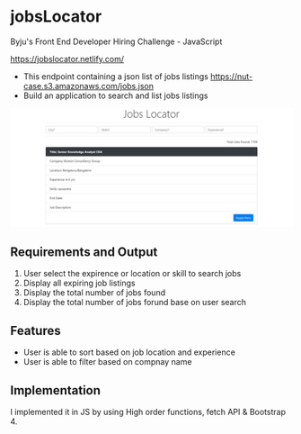 # jobsLocator
Byju's Front End Developer Hiring Challenge - JavaScript

https://jobslocator.netlify.com/

- This endpoint containing a json list of jobs listings https://nut-case.s3.amazonaws.com/jobs.json
- Build an application to search and list jobs listings

![Result](https://github.com/Md-Mudassir/jobsLocator/blob/master/css/byjus.JPG)

## Requirements and Output

1. User select the expirence or location or skill to search jobs
2. Display all expiring job listings
3. Display the total number of jobs found
4. Display the total number of jobs forund base on user search

## Features
- User is able to sort based on job location and experience
- User is able to filter based on compnay name

## Implementation
I implemented it in JS by using High order functions, fetch API & Bootstrap 4.
